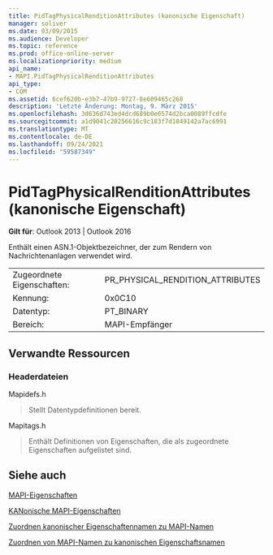 ```yaml
---
title: PidTagPhysicalRenditionAttributes (kanonische Eigenschaft)
manager: soliver
ms.date: 03/09/2015
ms.audience: Developer
ms.topic: reference
ms.prod: office-online-server
ms.localizationpriority: medium
api_name:
- MAPI.PidTagPhysicalRenditionAttributes
api_type:
- COM
ms.assetid: 6cef620b-e3b7-47b9-9727-8e609465c268
description: 'Letzte Änderung: Montag, 9. März 2015'
ms.openlocfilehash: 3d636d743ed4dcd689b0e6574d2bca0089ffcdfe
ms.sourcegitcommit: a1d9041c20256616c9c183f7d1049142a7ac6991
ms.translationtype: MT
ms.contentlocale: de-DE
ms.lasthandoff: 09/24/2021
ms.locfileid: "59587349"
---
```

# <a name="pidtagphysicalrenditionattributes-canonical-property"></a>PidTagPhysicalRenditionAttributes (kanonische Eigenschaft)

  
  
**Gilt für**: Outlook 2013 | Outlook 2016 
  
Enthält einen ASN.1-Objektbezeichner, der zum Rendern von Nachrichtenanlagen verwendet wird.
  
|||
|:-----|:-----|
|Zugeordnete Eigenschaften:  <br/> |PR_PHYSICAL_RENDITION_ATTRIBUTES  <br/> |
|Kennung:  <br/> |0x0C10  <br/> |
|Datentyp:  <br/> |PT_BINARY  <br/> |
|Bereich:  <br/> |MAPI-Empfänger  <br/> |
   
## <a name="related-resources"></a>Verwandte Ressourcen

### <a name="header-files"></a>Headerdateien

Mapidefs.h
  
> Stellt Datentypdefinitionen bereit.
    
Mapitags.h
  
> Enthält Definitionen von Eigenschaften, die als zugeordnete Eigenschaften aufgelistet sind.
    
## <a name="see-also"></a>Siehe auch



[MAPI-Eigenschaften](mapi-properties.md)
  
[KANonische MAPI-Eigenschaften](mapi-canonical-properties.md)
  
[Zuordnen kanonischer Eigenschaftennamen zu MAPI-Namen](mapping-canonical-property-names-to-mapi-names.md)
  
[Zuordnen von MAPI-Namen zu kanonischen Eigenschaftsnamen](mapping-mapi-names-to-canonical-property-names.md)

